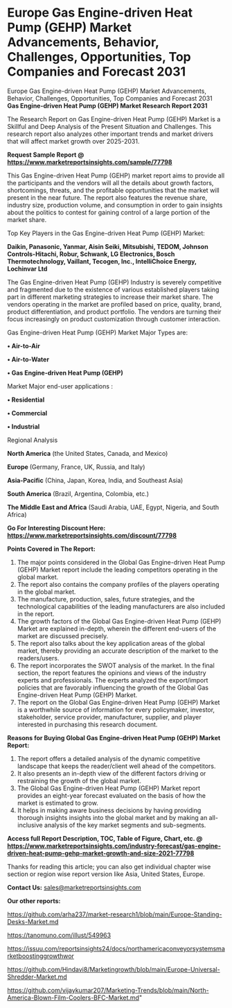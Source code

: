 # Europe Gas Engine-driven Heat Pump (GEHP) Market Advancements, Behavior, Challenges, Opportunities, Top Companies and Forecast 2031
Europe Gas Engine-driven Heat Pump (GEHP) Market Advancements, Behavior, Challenges, Opportunities, Top Companies and Forecast 2031
<strong>Gas Engine-driven Heat Pump (GEHP) Market Research Report 2031</strong>

The Research Report on Gas Engine-driven Heat Pump (GEHP) Market is a Skillful and Deep Analysis of the Present Situation and Challenges. This research report also analyzes other important trends and market drivers that will affect market growth over 2025-2031.

<strong>Request Sample Report @ <a href=https://www.marketreportsinsights.com/sample/77798>https://www.marketreportsinsights.com/sample/77798</a></strong>

This Gas Engine-driven Heat Pump (GEHP) market report aims to provide all the participants and the vendors will all the details about growth factors, shortcomings, threats, and the profitable opportunities that the market will present in the near future. The report also features the revenue share, industry size, production volume, and consumption in order to gain insights about the politics to contest for gaining control of a large portion of the market share.

Top Key Players in the Gas Engine-driven Heat Pump (GEHP) Market:

<strong>Daikin, Panasonic, Yanmar, Aisin Seiki, Mitsubishi, TEDOM, Johnson Controls-Hitachi, Robur, Schwank, LG Electronics, Bosch Thermotechnology, Vaillant, Tecogen, Inc., IntelliChoice Energy, Lochinvar Ltd</strong>

The Gas Engine-driven Heat Pump (GEHP) Industry is severely competitive and fragmented due to the existence of various established players taking part in different marketing strategies to increase their market share. The vendors operating in the market are profiled based on price, quality, brand, product differentiation, and product portfolio. The vendors are turning their focus increasingly on product customization through customer interaction.

Gas Engine-driven Heat Pump (GEHP) Market Major Types are:

<strong>• Air-to-Air

• Air-to-Water

• Gas Engine-driven Heat Pump (GEHP)</strong>

Market Major end-user applications :

<strong>• Residential

• Commercial

• Industrial</strong>

Regional Analysis

</u><strong><b>North America</b></strong> (the United States, Canada, and Mexico)

<strong><b>Europe </b></strong>(Germany, France, UK, Russia, and Italy)

<strong><b>Asia-Pacific</b></strong> (China, Japan, Korea, India, and Southeast Asia)

<strong><b>South America</b></strong> (Brazil, Argentina, Colombia, etc.)

<strong><b>The Middle East and Africa</b></strong> (Saudi Arabia, UAE, Egypt, Nigeria, and South Africa)

<strong>Go For Interesting Discount Here: <a href=https://www.marketreportsinsights.com/discount/77798>https://www.marketreportsinsights.com/discount/77798</a></strong>

<strong>Points Covered in The Report:</strong>
<ol>
  <li>The major points considered in the Global Gas Engine-driven Heat Pump (GEHP) Market report include the leading competitors operating in the global market.</li>
  <li>The report also contains the company profiles of the players operating in the global market.</li>
  <li>The manufacture, production, sales, future strategies, and the technological capabilities of the leading manufacturers are also included in the report.</li>
  <li>The growth factors of the Global Gas Engine-driven Heat Pump (GEHP) Market are explained in-depth, wherein the different end-users of the market are discussed precisely.</li>
  <li>The report also talks about the key application areas of the global market, thereby providing an accurate description of the market to the readers/users.</li>
  <li>The report incorporates the SWOT analysis of the market. In the final section, the report features the opinions and views of the industry experts and professionals. The experts analyzed the export/import policies that are favorably influencing the growth of the Global Gas Engine-driven Heat Pump (GEHP) Market.</li>
  <li>The report on the Global Gas Engine-driven Heat Pump (GEHP) Market is a worthwhile source of information for every policymaker, investor, stakeholder, service provider, manufacturer, supplier, and player interested in purchasing this research document.</li>
</ol>
<strong>Reasons for Buying Global Gas Engine-driven Heat Pump (GEHP) Market Report:</strong>

<ol>
  <li>The report offers a detailed analysis of the dynamic competitive landscape that keeps the reader/client well ahead of the competitors.</li>
  <li>It also presents an in-depth view of the different factors driving or restraining the growth of the global market.</li>
  <li>The Global Gas Engine-driven Heat Pump (GEHP) Market report provides an eight-year forecast evaluated on the basis of how the market is estimated to grow.</li>
  <li>It helps in making aware business decisions by having providing thorough insights insights into the global market and by making an all-inclusive analysis of the key market segments and sub-segments.</li>
</ol>
<strong>Access full Report Description, TOC, Table of Figure, Chart, etc. @ <a href=https://www.marketreportsinsights.com/industry-forecast/gas-engine-driven-heat-pump-gehp-market-growth-and-size-2021-77798>https://www.marketreportsinsights.com/industry-forecast/gas-engine-driven-heat-pump-gehp-market-growth-and-size-2021-77798</a></strong>


Thanks for reading this article; you can also get individual chapter wise section or region wise report version like Asia, United States, Europe.

<strong>Contact Us:</strong>
sales@marketreportsinsights.com

<strong>Our other reports:</strong>

<a href=https://github.com/arha237/market-research1/blob/main/Europe-Standing-Desks-Market.md>https://github.com/arha237/market-research1/blob/main/Europe-Standing-Desks-Market.md</a>

<a href=https://tanomuno.com/illust/549963>https://tanomuno.com/illust/549963</a>

<a href=https://issuu.com/reportsinsights24/docs/northamericaconveyorsystemsmarketboostinggrowthwor>https://issuu.com/reportsinsights24/docs/northamericaconveyorsystemsmarketboostinggrowthwor</a>

<a href=https://github.com/Hindavi8/Marketingrowth/blob/main/Europe-Universal-Shredder-Market.md>https://github.com/Hindavi8/Marketingrowth/blob/main/Europe-Universal-Shredder-Market.md</a>

<a href=https://github.com/vijaykumar207/Marketing-Trends/blob/main/North-America-Blown-Film-Coolers-BFC-Market.md>https://github.com/vijaykumar207/Marketing-Trends/blob/main/North-America-Blown-Film-Coolers-BFC-Market.md</a>"
